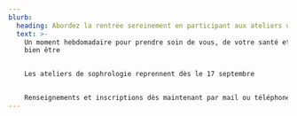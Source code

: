 ```yaml
---
blurb:
  heading: Abordez la rentrée sereinement en participant aux ateliers de sophrologie.
  text: >-
    Un moment hebdomadaire pour prendre soin de vous, de votre santé et de votre
    bien être


    Les ateliers de sophrologie reprennent dès le 17 septembre


    Renseignements et inscriptions dès maintenant par mail ou téléphone
---
```


